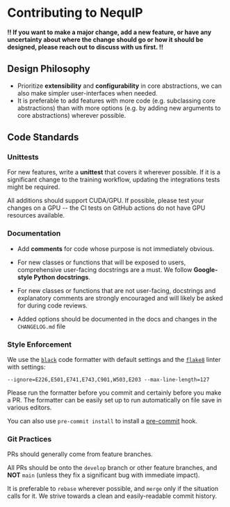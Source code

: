 # Contributing to NequIP

**!! If you want to make a major change, add a new feature, or have any uncertainty about where the change should go or how it should be designed, please reach out to discuss with us first. !!**



## Design Philosophy

 - Prioritize **extensibility** and **configurability** in core abstractions, we can also make simpler user-interfaces when needed.
 - It is preferable to add features with more code (e.g. subclassing core abstractions) than with more options (e.g. by adding new arguments to core abstractions) wherever possible.
 
 
## Code Standards

 ### Unittests
 
 For new features, write a **unittest** that covers it wherever possible. If it is a significant change to the training workflow, updating the integrations tests might be required.
 
 All additions should support CUDA/GPU. If possible, please test your changes on a GPU -- the CI tests on GitHub actions do not have GPU resources available.
 
 ### Documentation
 
  - Add **comments** for code whose purpose is not immediately obvious.
 
  - For new classes or functions that will be exposed to users, comprehensive user-facing docstrings are a must. We follow **Google-style Python docstrings**.
  
  - For new classes or functions that are not user-facing, docstrings and explanatory comments are strongly encouraged and will likely be asked for during code reviews.
  
   - Added options should be documented in the docs and changes in the `CHANGELOG.md` file

 ### Style Enforcement
 We use the [`black`](https://black.readthedocs.io/en/stable/index.html) code formatter with default settings and the [`flake8`](https://flake8.pycqa.org/en/latest/) linter with settings:
  ```
  --ignore=E226,E501,E741,E743,C901,W503,E203 --max-line-length=127
  ```

  Please run the formatter before you commit and certainly before you make a PR. The formatter can be easily set up to run automatically on file save in various editors.
  
  You can also use ``pre-commit install`` to install a [pre-commit](https://pre-commit.com/) hook.
 
 ### Git Practices

 PRs should generally come from feature branches.

 All PRs should be onto the `develop` branch or other feature branches, and **NOT** `main` (unless they fix a significant bug with immediate impact).

 It is preferable to `rebase` wherever possible, and `merge` only if the situation calls for it. We strive towards a clean and easily-readable commit history.